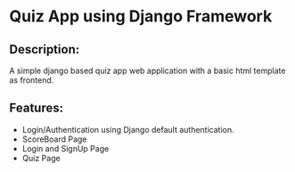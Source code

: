# Quiz App using Django Framework

## Description:
A simple django based quiz app web application with a basic html template as frontend.

## Features:
- Login/Authentication using Django default authentication.
- ScoreBoard Page
- Login and SignUp Page
- Quiz Page
